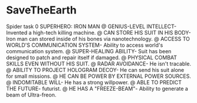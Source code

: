# SaveTheEarth
Spider task 0
SUPERHERO: IRON MAN
   @ GENIUS-LEVEL INTELLECT- Invented a high-tech killing machine.
   @ CAN STORE HIS SUIT IN HIS BODY- Iron man can stored inside of his bones via nanotechnology.
   @ ACCESS TO WORLD'S COMMUNICATION SYSTEM- Ability to access world's communication system.
   @ SUPER-HEALING ABILITY- Suit has been designed to patch and repair itself if damaged.
   @ PHYSICAL COMBAT SKILLS EVEN WITHOUT HIS SUIT.
   @ RADAR AVOIDANCE- He isn't tracable.
   @ ABILITY TO PROJECT HOLOGRAM DECOY- He can send his suit alone for small missions.
   @ HE CAN BE POWER BY EXTERNAL POWER SOURCES.
   @ INDOMITABLE WILL- He has a strong willpower.
   @ ABLE TO PREDICT THE FUTURE- futurist.
   @ HE HAS A "FREEZE-BEAM"- Ability to generate a beam of Ultra-freon.